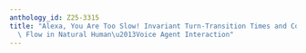 ```yaml
---
anthology_id: Z25-3315
title: "Alexa, You Are Too Slow! Invariant Turn-Transition Times and Conversational\
  \ Flow in Natural Human\u2013Voice Agent Interaction"
---
```


